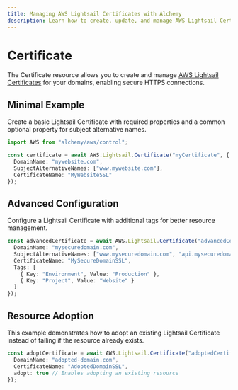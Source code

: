 ```yaml
---
title: Managing AWS Lightsail Certificates with Alchemy
description: Learn how to create, update, and manage AWS Lightsail Certificates using Alchemy Cloud Control.
---
```


# Certificate

The Certificate resource allows you to create and manage [AWS Lightsail Certificates](https://docs.aws.amazon.com/lightsail/latest/userguide/) for your domains, enabling secure HTTPS connections.

## Minimal Example

Create a basic Lightsail Certificate with required properties and a common optional property for subject alternative names.

```ts
import AWS from "alchemy/aws/control";

const certificate = await AWS.Lightsail.Certificate("myCertificate", {
  DomainName: "mywebsite.com",
  SubjectAlternativeNames: ["www.mywebsite.com"],
  CertificateName: "MyWebsiteSSL"
});
```

## Advanced Configuration

Configure a Lightsail Certificate with additional tags for better resource management.

```ts
const advancedCertificate = await AWS.Lightsail.Certificate("advancedCertificate", {
  DomainName: "mysecuredomain.com",
  SubjectAlternativeNames: ["www.mysecuredomain.com", "api.mysecuredomain.com"],
  CertificateName: "MySecureDomainSSL",
  Tags: [
    { Key: "Environment", Value: "Production" },
    { Key: "Project", Value: "Website" }
  ]
});
```

## Resource Adoption

This example demonstrates how to adopt an existing Lightsail Certificate instead of failing if the resource already exists.

```ts
const adoptCertificate = await AWS.Lightsail.Certificate("adoptedCertificate", {
  DomainName: "adopted-domain.com",
  CertificateName: "AdoptedDomainSSL",
  adopt: true // Enables adopting an existing resource
});
```